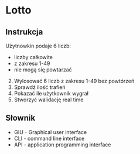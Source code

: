 # Lotto

## Instrukcja

Użytnowkin podaje 6 liczb:
- liczby całkowite
- z zakresu 1-49
- nie mogą się powtarzać
2. Wylosować 6 liczb z zakresu 1-49 bez powtórzeń
3. Sprawdź ilość trafień
4. Pokazać ile użytkownik wygrał
5. Stworzyć walidację real time

## Słownik
- GIU - Graphical user interface
- CLI - command line interface
- API - application programming interface
